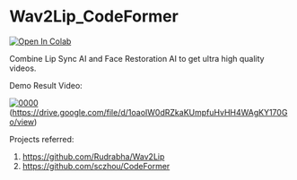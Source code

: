 # Wav2Lip_CodeFormer

[![Open In Colab](https://colab.research.google.com/assets/colab-badge.svg)](https://colab.research.google.com/drive/1ZDo1GhLQyoUm7ou-H5qX__iS_0B3bu3k#scrollTo=tfXGjVvlxRVS)

Combine Lip Sync AI and Face Restoration AI to get ultra high quality videos.

Demo Result Video:

[![0000](https://github.com/Deepchavda007/Wav2Lip_CodeFormer/assets/82630272/ea1cf212-3228-4af5-ab69-2414e356134b)](https://youtu.be/jArkTgAMA4g)(https://drive.google.com/file/d/1oaoIW0dRZkaKUmpfuHvHH4WAgKY170Go/view)

Projects referred:
1. https://github.com/Rudrabha/Wav2Lip
2. https://github.com/sczhou/CodeFormer

